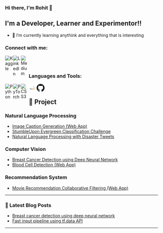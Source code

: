 
### Hi there, I'm Rohit 👋

<!-- [![Website](https://img.shields.io/website?label=codeSTACKr.com&style=for-the-badge&url=https%3A%2F%2Fcodestackr.com)](https://codestackr.com)
[![Twitter Follow](https://img.shields.io/twitter/follow/codeSTACKr?color=1DA1F2&logo=twitter&style=for-the-badge)](https://twitter.com/intent/follow?original_referer=https%3A%2F%2Fgithub.com%2FcodeSTACKr&screen_name=codeSTACKr)
 -->
## I'm a Developer, Learner and Experimentor!!

- 🌱 I’m currently learning anythink and everything that is interesting


### Connect with me:


[<img align="left" alt="Kaggle" width="26px" src="https://cdn4.iconfinder.com/data/icons/logos-and-brands/512/189_Kaggle_logo_logos-512.png" />][website]

[website]: https://www.kaggle.com/razerspeed

[<img align="left" alt="LinkedIn" width="26px" src="https://image.flaticon.com/icons/png/512/174/174857.png" />][linkedin]

[linkedin]: https://www.linkedin.com/in/rohit-kumar-a65909156/



[<img align="left" alt="Medium" width="26px" src="https://cdn1.iconfinder.com/data/icons/social-media-rounded-corners/512/Rounded_Medium3_svg-512.png" />][medium]

[medium]: https://medium.com/@razerspeed.rohit

<br />
<br />


### Languages and Tools:

[<img align="left" alt="Python" width="26px" src="https://cdn4.iconfinder.com/data/icons/logos-and-brands/512/267_Python_logo-512.png" />][python]

[python]: https://www.python.org/



[<img align="left" alt="PyTorch" width="26px" src="https://s3.us-east-2.amazonaws.com/aiworkbox/technology-images/pytorch_logo_200x200.png" />][pytorch]

[pytorch]: https://pytorch.org/

[<img align="left" alt="CSS3" width="26px" src="https://3.bp.blogspot.com/-d-nV7xJRmpw/Xo328dcAx3I/AAAAAAAAC7Q/qlqJOle6XIosJ3CGIDJ04F3Voh1iXDg0gCLcBGAsYHQ/s1600/TF_FullColor_Icon.jpg" />][tf]

[tf]: https://www.tensorflow.org/

[<img align="left" alt="MySQL" width="26px" src="https://raw.githubusercontent.com/github/explore/80688e429a7d4ef2fca1e82350fe8e3517d3494d/topics/mysql/mysql.png" />][mysql]

[mysql]: https://www.mysql.com/

[<img align="left" alt="GitHub" width="26px" src="https://raw.githubusercontent.com/github/explore/78df643247d429f6cc873026c0622819ad797942/topics/github/github.png" />][git]

[git]: https://git-scm.com/


<br />


## :book: Project

### Natural Language Processing

- [Image Caption Generation (Web App)](https://github.com/razerspeed/Image-Caption-Generation)
- [StumbleUpon Evergreen Classification Challenge](https://github.com/razerspeed/StumbleUpon-Evergreen-Classification-Challenge)
- [Natural Language Processing with Disaster Tweets](https://github.com/razerspeed/Natural-Language-Processing-with-Disaster-Tweets)



### Computer Vision

- [Breast Cancer Detection using Deep Neural Network](https://github.com/razerspeed/Breast-cancer-detection-using-deep-neural-network)
- [Blood Cell Detection (Web App)](https://github.com/razerspeed/blood_cell_detection)


### Recommendation System
- [Movie Recommendation Collaborative Filtering (Web App)](https://github.com/razerspeed/movie_recommendation_collaborative_filtering)




---

### 📕 Latest Blog Posts

<!-- BLOG-POST-LIST:START -->
- [Breast cancer detection using deep neural network](https://medium.com/analytics-vidhya/breast-cancer-detection-using-deep-neural-network-6691a472d7a7)
- [Fast input pipeline using tf.data API](https://medium.com/@razerspeed.rohit/a-guide-to-build-fast-input-pipeline-using-tf-data-api-vs-imagedatagenerator-9e537aa33b1c)
<!-- BLOG-POST-LIST:END -->



---
